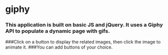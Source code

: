 # giphy

### This application is built on basic JS and jQuery. It uses a Giphy API to populate a dynamic page with gifs.

###Click on a button to display the related images, then click the image to animate it.
###You can add buttons of your choice.
